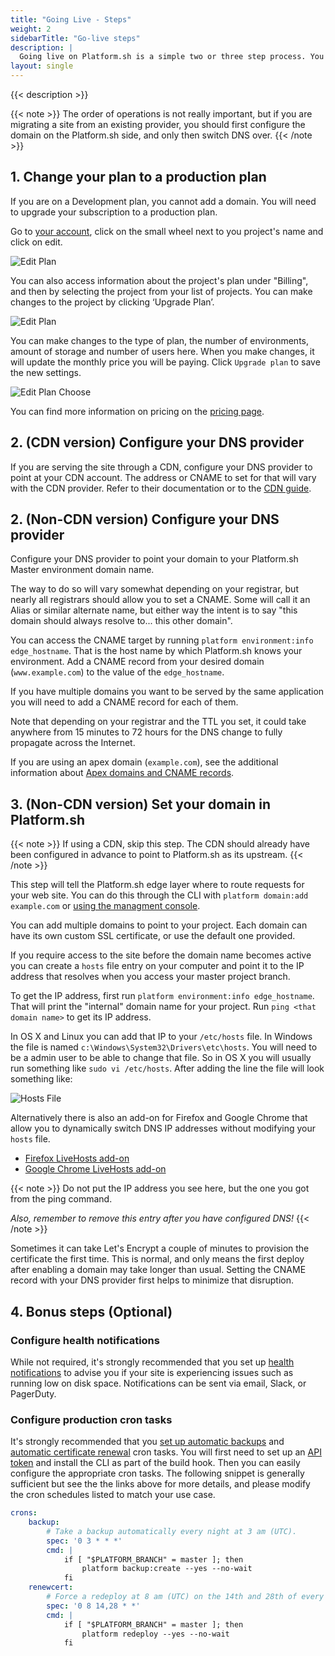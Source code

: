 ```yaml
---
title: "Going Live - Steps"
weight: 2
sidebarTitle: "Go-live steps"
description: |
  Going live on Platform.sh is a simple two or three step process. You can either use the Platform.sh management console or the CLI to configure your project for production. Once you have gone through it once the whole process usually takes a couple of minutes.
layout: single
---
```


{{< description >}}

{{< note >}}
The order of operations is not really important, but if you are migrating a site from an existing provider, you should first configure the domain on the Platform.sh side, and only then switch DNS over.
{{< /note >}}

## 1. Change your plan to a production plan

If you are on a Development plan, you cannot add a domain. You will need to upgrade your subscription to a production plan.

Go to [your account](https://accounts.platform.sh/user), click on the small wheel next to you project's name and click on edit.

![Edit Plan](/images/management-console/edit-plan.png "0.3")

You can also access information about the project's plan under "Billing", and then by selecting the project from your list of projects. You can make changes to the project by clicking ‘Upgrade Plan’.

![Edit Plan](/images/management-console/billing-plan-upgrade.png "0.6")

You can make changes to the type of plan, the number of environments, amount of storage and number of users here. When you make changes, it will update the monthly price you will be paying. Click `Upgrade plan` to save the new settings.

![Edit Plan Choose](/images/management-console/settings-upgrade-plan.png "0.6")

You can find more information on pricing on the [pricing page](https://platform.sh/pricing).

## 2. (CDN version) Configure your DNS provider

If you are serving the site through a CDN, configure your DNS provider to point at your CDN account.  The address or CNAME to set for that will vary with the CDN provider.  Refer to their documentation or to the [CDN guide](/golive/cdn.md).

## 2. (Non-CDN version) Configure your DNS provider

Configure your DNS provider to point your domain to your Platform.sh Master environment domain name.

The way to do so will vary somewhat depending on your registrar, but nearly all registrars should allow you to set a CNAME.  Some will call it an Alias or similar alternate name, but either way the intent is to say "this domain should always resolve to... this other domain".

You can access the CNAME target by running `platform environment:info edge_hostname`.  That is the host name by which Platform.sh knows your environment.  Add a CNAME record from your desired domain (`www.example.com`) to the value of the `edge_hostname`.

If you have multiple domains you want to be served by the same application you will need to add a CNAME record for each of them.

Note that depending on your registrar and the TTL you set, it could take anywhere from 15 minutes to 72 hours for the DNS change to fully propagate across the Internet.

If you are using an apex domain (`example.com`), see the additional information about [Apex domains and CNAME records](/golive/steps/dns.md).

## 3. (Non-CDN version) Set your domain in Platform.sh

{{< note >}}
If using a CDN, skip this step.  The CDN should already have been configured in advance to point to Platform.sh as its upstream.
{{< /note >}}

This step will tell the Platform.sh edge layer where to route requests for your web site. You can do this through the CLI with `platform domain:add example.com` or  [using the managment console](/administration/web/configure-project.html#domains).

You can add multiple domains to point to your project. Each domain can have its own custom SSL certificate, or use the default one provided.

If you require access to the site before the domain name becomes active you can create a `hosts` file entry on your computer and point it to the IP address that resolves when you access your master project branch.

To get the IP address, first run `platform environment:info edge_hostname`.  That will print the "internal" domain name for your project.  Run `ping <that domain name>` to get its IP address.

In OS X and Linux you can add that IP  to your `/etc/hosts` file.  In Windows the file is named `c:\Windows\System32\Drivers\etc\hosts`. You will need to be a admin user to be able to change that file. So in OS X you will usually run something like `sudo vi /etc/hosts`. After adding the line the file will look something like:

![Hosts File](/images/config-files/hosts-file.png "0.4")

Alternatively there is also an add-on for Firefox and Google Chrome that allow you to dynamically switch DNS IP addresses without modifying your `hosts` file.

* [Firefox LiveHosts add-on](https://addons.mozilla.org/en-US/firefox/addon/livehosts/)
* [Google Chrome LiveHosts add-on](https://chrome.google.com/webstore/detail/livehosts/hdpoplemgeaioijkmoebnnjcilfjnjdi?hl=en)

{{< note >}}
Do not put the IP address you see here, but the one you got from the ping command.

*Also, remember to remove this entry after you have configured DNS!*
{{< /note >}}

Sometimes it can take Let's Encrypt a couple of minutes to provision the certificate the first time. This is normal, and only means the first deploy after enabling a domain may take longer than usual.  Setting the CNAME record with your DNS provider first helps to minimize that disruption.

## 4. Bonus steps (Optional)

### Configure health notifications

While not required, it's strongly recommended that you set up [health notifications](/administration/integrations/notifications.md) to advise you if your site is experiencing issues such as running low on disk space.  Notifications can be sent via email, Slack, or PagerDuty.

### Configure production cron tasks

It's strongly recommended that you [set up automatic backups](/administration/backup-and-restore.md#automated-backups) and [automatic certificate renewal](/configuration/routes/https.md#automatic-certificate-renewal) cron tasks.  You will first need to set up an [API token](/development/cli/api-tokens.md) and install the CLI as part of the build hook.  Then you can easily configure the appropriate cron tasks.  The following snippet is generally sufficient but see the the links above for more details, and please modify the cron schedules listed to match your use case.

```yaml
crons:
    backup:
        # Take a backup automatically every night at 3 am (UTC).
        spec: '0 3 * * *'
        cmd: |
            if [ "$PLATFORM_BRANCH" = master ]; then
                platform backup:create --yes --no-wait
            fi
    renewcert:
        # Force a redeploy at 8 am (UTC) on the 14th and 28th of every month.
        spec: '0 8 14,28 * *'
        cmd: |
            if [ "$PLATFORM_BRANCH" = master ]; then
                platform redeploy --yes --no-wait
            fi
```
